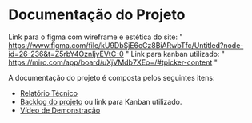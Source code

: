 # Documentação do Projeto

Link para o figma com wireframe e estética do site: " https://www.figma.com/file/kU9DbSjE6cCz8BiARwbTfc/Untitled?node-id=26-236&t=Z5rbY4OznIjyEVtC-0 "
Link para kanban utilizado: " https://miro.com/app/board/uXjVMdb7XEo=/#tpicker-content "

A documentação do projeto é composta pelos seguintes itens: 
 - [Relatório Técnico](relatorio/Relatorio%20Tecnico%20-%20TEMPLATE.md)
 - [Backlog do projeto](backlog.md) ou link para Kanban utilizado.
 - [Vídeo de Demonstração](https://youtube.com)

